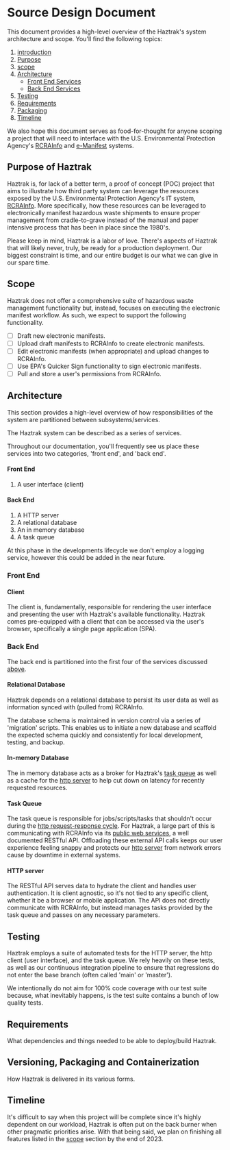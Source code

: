 # Source Design Document

This document provides a high-level overview of the Haztrak's system architecture and scope. You'll find the following topics:

1. [introduction](#source-design-document)
2. [Purpose](#purpose-of-haztrak)
3. [scope](#scope)
4. [Architecture](#architecture)
    * [Front End Services](#front-end)
    * [Back End Services](#back-end)
5. [Testing](#testing)
6. [Requirements](#requirements)
7. [Packaging](#versioning-packaging-and-containerization)
8. [Timeline](#timeline)

We also hope this document serves as food-for-thought for anyone scoping a project that will need to interface with the U.S. Environmental Protection Agency's [RCRAInfo](https://rcrainfo.epa.gov/rcrainfoprod/action/secured/login) and [e-Manifest](https://www.epa.gov/e-manifest) systems.

## Purpose of Haztrak

Haztrak is, for lack of a better term, a proof of concept (POC) project that aims to illustrate how third party system can leverage the resources exposed by the U.S. Environmental Protection Agency's IT system, [RCRAInfo](https://rcrainfo.epa.gov). More specifically, how these resources can be leveraged to electronically manifest hazardous waste shipments to ensure proper management from cradle-to-grave instead of the manual and paper intensive process that has been in place since the 1980's.

Please keep in mind, Haztrak is a labor of love. There's aspects of Haztrak that will likely never, truly, be ready for a production deployment. Our biggest constraint is time, and our entire budget is our what we can give in our spare time.

## Scope

Haztrak does not offer a comprehensive suite of hazardous waste management functionality but, instead, focuses on executing the electronic manifest workflow. As such, we expect to support the following functionality.

- [ ] Draft new electronic manifests.
- [ ] Upload draft manifests to RCRAInfo to create electronic manifests.
- [ ] Edit electronic manifests (when appropriate) and upload changes to RCRAInfo.
- [ ] Use EPA's Quicker Sign functionality to sign electronic manifests.
- [ ] Pull and store a user's permissions from RCRAInfo.

## Architecture

This section provides a high-level overview of how responsibilities of the system are partitioned between subsystems/services.

The Haztrak system can be described as a series of services.

Throughout our documentation, you'll frequently see us place these services into two categories, 'front end', and 'back end'.

#### Front End

1. A user interface (client)

#### Back End

1. A HTTP server
2. A relational database
3. An in memory database
4. A task queue

At this phase in the developments lifecycle we don't employ a logging service, however this could be added in the near future.

### Front End

#### Client

The client is, fundamentally, responsible for rendering the user interface and presenting the user with Haztrak's available functionality. Haztrak comes pre-equipped with a client that can be accessed via the user's browser, specifically a single page application (SPA).

### Back End

The back end is partitioned into the first four of the services discussed [above](#architecture).

#### Relational Database

Haztrak depends on a relational database to persist its user data as well as information synced with (pulled from) RCRAInfo.

The database schema is maintained in version control via a series of 'migration' scripts. This enables us to initiate a new database and scaffold the expected schema quickly and consistently for local development, testing, and backup.

#### In-memory Database

The in memory database acts as a broker for Haztrak's [task queue](#task-queue) as well as a cache for the [http server](#http-server) to help cut down on latency for recently requested resources.

#### Task Queue

The task queue is responsible for jobs/scripts/tasks that shouldn't occur during the [http request-response cycle](https://en.wikipedia.org/wiki/Hypertext_Transfer_Protocol). For Haztrak, a large part of this is communicating with RCRAInfo via its [public web services](https://github.com/USEPA/e-manifest), a well documented RESTful API. Offloading these external API calls keeps our user experience feeling snappy and protects our [http server](#http-server) from network errors cause by downtime in external systems.

#### HTTP server

The RESTful API serves data to hydrate the client and handles user authentication. It is client agnostic, so it's not tied to any specific client, whether it be a browser or mobile application. The API does not directly communicate with RCRAInfo, but instead manages tasks provided by the task queue and passes on any necessary parameters.

## Testing

Haztrak employs a suite of automated tests for the HTTP server, the http client (user interface), and the task queue. We rely heavily on these tests, as well as our continuous integration pipeline to ensure that regressions do not enter the base branch (often called 'main' or 'master').

We intentionally do not aim for 100% code coverage with our test suite because, what inevitably happens, is the test suite contains a bunch of low quality tests.

## Requirements

What dependencies and things needed to be able to deploy/build Haztrak.

## Versioning, Packaging and Containerization

How Haztrak is delivered in its various forms.

## Timeline

It's difficult to say when this project will be complete since it's highly dependent on our workload, Haztrak is often put on the back burner when other pragmatic priorities arise. With that being said, we plan on finishing all features listed in the [scope](#scope) section by the end of 2023.
